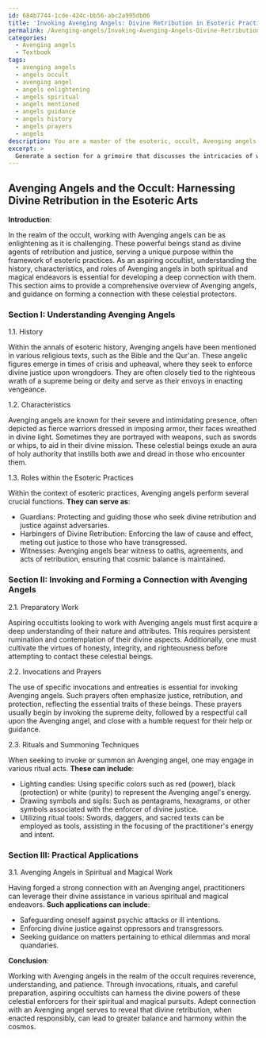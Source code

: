 ```yaml
---
id: 684b7744-1cde-424c-bb56-abc2a995db06
title: 'Invoking Avenging Angels: Divine Retribution in Esoteric Practices'
permalink: /Avenging-angels/Invoking-Avenging-Angels-Divine-Retribution-in-Esoteric-Practices/
categories:
  - Avenging angels
  - Textbook
tags:
  - avenging angels
  - angels occult
  - avenging angel
  - angels enlightening
  - angels spiritual
  - angels mentioned
  - angels guidance
  - angels history
  - angels prayers
  - angels
description: You are a master of the esoteric, occult, Avenging angels and education, you have written many textbooks on the subject in ways that provide students with rich and deep understanding of the subject. You are being asked to write textbook-like sections on a topic and you do it with full context, explainability, and reliability in accuracy to the true facts of the topic at hand, in a textbook style that a student would easily be able to learn from, in a rich, engaging, and contextual way. Always include relevant context (such as formulas and history), related concepts, and in a way that someone can gain deep insights from.
excerpt: > 
  Generate a section for a grimoire that discusses the intricacies of working with Avenging angels in the realm of the occult. Provide information on their history, characteristics, and roles within the context of esoteric practices, as well as the ways in which an aspiring occultist can invoke and form a connection with these powerful beings. Additionally, include a brief overview of any specific rituals, summoning techniques, and symbols associated with Avenging angels, and how they can be effectively utilized to aid a practitioner in their spiritual and magical endeavors.
---
```


## Avenging Angels and the Occult: Harnessing Divine Retribution in the Esoteric Arts

**Introduction**:

In the realm of the occult, working with Avenging angels can be as enlightening as it is challenging. These powerful beings stand as divine agents of retribution and justice, serving a unique purpose within the framework of esoteric practices. As an aspiring occultist, understanding the history, characteristics, and roles of Avenging angels in both spiritual and magical endeavors is essential for developing a deep connection with them. This section aims to provide a comprehensive overview of Avenging angels, and guidance on forming a connection with these celestial protectors.

### Section I: Understanding Avenging Angels

1.1. History

Within the annals of esoteric history, Avenging angels have been mentioned in various religious texts, such as the Bible and the Qur'an. These angelic figures emerge in times of crisis and upheaval, where they seek to enforce divine justice upon wrongdoers. They are often closely tied to the righteous wrath of a supreme being or deity and serve as their envoys in enacting vengeance.

1.2. Characteristics

Avenging angels are known for their severe and intimidating presence, often depicted as fierce warriors dressed in imposing armor, their faces wreathed in divine light. Sometimes they are portrayed with weapons, such as swords or whips, to aid in their divine mission. These celestial beings exude an aura of holy authority that instills both awe and dread in those who encounter them.

1.3. Roles within the Esoteric Practices

Within the context of esoteric practices, Avenging angels perform several crucial functions. **They can serve as**:

- Guardians: Protecting and guiding those who seek divine retribution and justice against adversaries.
- Harbingers of Divine Retribution: Enforcing the law of cause and effect, meting out justice to those who have transgressed.
- Witnesses: Avenging angels bear witness to oaths, agreements, and acts of retribution, ensuring that cosmic balance is maintained.

### Section II: Invoking and Forming a Connection with Avenging Angels

2.1. Preparatory Work

Aspiring occultists looking to work with Avenging angels must first acquire a deep understanding of their nature and attributes. This requires persistent rumination and contemplation of their divine aspects. Additionally, one must cultivate the virtues of honesty, integrity, and righteousness before attempting to contact these celestial beings.

2.2. Invocations and Prayers

The use of specific invocations and entreaties is essential for invoking Avenging angels. Such prayers often emphasize justice, retribution, and protection, reflecting the essential traits of these beings. These prayers usually begin by invoking the supreme deity, followed by a respectful call upon the Avenging angel, and close with a humble request for their help or guidance.

2.3. Rituals and Summoning Techniques

When seeking to invoke or summon an Avenging angel, one may engage in various ritual acts. **These can include**:

- Lighting candles: Using specific colors such as red (power), black (protection) or white (purity) to represent the Avenging angel's energy.
- Drawing symbols and sigils: Such as pentagrams, hexagrams, or other symbols associated with the enforcer of divine justice.
- Utilizing ritual tools: Swords, daggers, and sacred texts can be employed as tools, assisting in the focusing of the practitioner's energy and intent.

### Section III: Practical Applications

3.1. Avenging Angels in Spiritual and Magical Work

Having forged a strong connection with an Avenging angel, practitioners can leverage their divine assistance in various spiritual and magical endeavors. **Such applications can include**:

- Safeguarding oneself against psychic attacks or ill intentions.
- Enforcing divine justice against oppressors and transgressors.
- Seeking guidance on matters pertaining to ethical dilemmas and moral quandaries.

**Conclusion**:

Working with Avenging angels in the realm of the occult requires reverence, understanding, and patience. Through invocations, rituals, and careful preparation, aspiring occultists can harness the divine powers of these celestial enforcers for their spiritual and magical pursuits. Adept connection with an Avenging angel serves to reveal that divine retribution, when enacted responsibly, can lead to greater balance and harmony within the cosmos.

